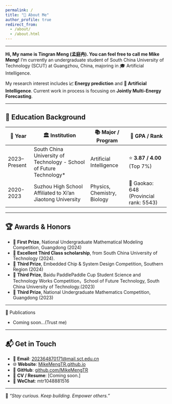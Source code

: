 ```yaml
---
permalink: /
title: "💼 About Me"
author_profile: true
redirect_from: 
  - /about/
  - /about.html
---
```

---
**Hi, My name is Tingran Meng (孟庭冉). You can feel free to call me Mike Meng!** I’m currently an undergraduate student of South China University of Technology (SCUT) at Guangzhou, China, majoring in 🎓 Artificial Intelligence. 

My research interest includes **📈 Energy prediction** and **🧠 Artificial Intelligence**. Current work in process is focusing on **Jointly Multi-Energy Forecasting**.

---

## 🏫 Education Background

| 📅 Year        | 🏛️ Institution                                         | 📚 Major / Program           | 🎯 GPA / Rank                |
|---------------|---------------------------------------------------------|------------------------------|------------------------------|
| 2023–Present  |South China University of Technology - School of Future Technology*            | Artificial Intelligence              | ⭐ **3.87 / 4.00** (Top 7%)   |
| 2020-2023     | Suzhou High School Affiliated to Xi’an Jiaotong University                     | Physics, Chemistry, Biology           | 📝 Gaokao: 648 (Provincial rank: 5543)     |

---

## 🏆 Awards & Honors

- 🥇 **First Prize**, National Undergraduate Mathematical Modeling Competition, Guangdong (2024)
- 🧮 **Excellent Third Class scholarship**, from South China University of Technology (2024).
- 🥉 **Third Prize**, Embedded Chip & System Design Competition, Southern Region (2024)
- 🥉 **Third Prize**, Baidu PaddlePaddle Cup Student Science and Technology Works Competition，School of Future Technology, South China University of Technology.(2023)
- 🥉 **Third Prize**, National Undergraduate Mathematics Competition, Guangdong (2023)

---
📝 Publications
- Coming soon...(Trust me)

---
## 📬 Get in Touch

- 📧 **Email**: [202364870171@mail.sct.edu.cn](mailto:202364870171@mail.sct.edu.cn)
- 🌐 **Website**: [MikeMengTR.github.io](https://MikeMengTR.github.io)
- 🐙 **GitHub**: [github.com/MikeMengTR](https://github.com/MikeMengTR)
- 🧾 **CV / Resume**: [Coming soon.]
- 💬 **WeChat**: mtr1048881516

---
📌 *“Stay curious. Keep building. Empower others.”*
